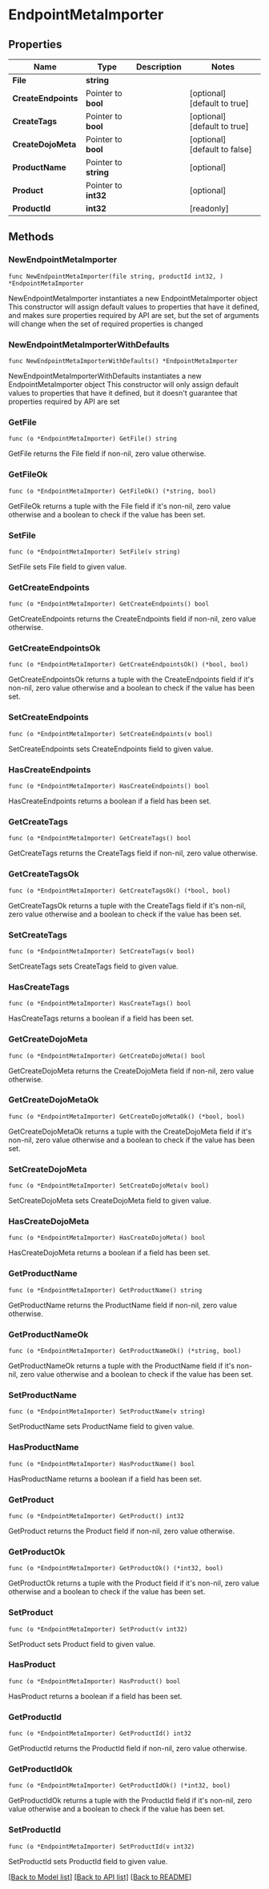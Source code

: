 # EndpointMetaImporter

## Properties

Name | Type | Description | Notes
------------ | ------------- | ------------- | -------------
**File** | **string** |  | 
**CreateEndpoints** | Pointer to **bool** |  | [optional] [default to true]
**CreateTags** | Pointer to **bool** |  | [optional] [default to true]
**CreateDojoMeta** | Pointer to **bool** |  | [optional] [default to false]
**ProductName** | Pointer to **string** |  | [optional] 
**Product** | Pointer to **int32** |  | [optional] 
**ProductId** | **int32** |  | [readonly] 

## Methods

### NewEndpointMetaImporter

`func NewEndpointMetaImporter(file string, productId int32, ) *EndpointMetaImporter`

NewEndpointMetaImporter instantiates a new EndpointMetaImporter object
This constructor will assign default values to properties that have it defined,
and makes sure properties required by API are set, but the set of arguments
will change when the set of required properties is changed

### NewEndpointMetaImporterWithDefaults

`func NewEndpointMetaImporterWithDefaults() *EndpointMetaImporter`

NewEndpointMetaImporterWithDefaults instantiates a new EndpointMetaImporter object
This constructor will only assign default values to properties that have it defined,
but it doesn't guarantee that properties required by API are set

### GetFile

`func (o *EndpointMetaImporter) GetFile() string`

GetFile returns the File field if non-nil, zero value otherwise.

### GetFileOk

`func (o *EndpointMetaImporter) GetFileOk() (*string, bool)`

GetFileOk returns a tuple with the File field if it's non-nil, zero value otherwise
and a boolean to check if the value has been set.

### SetFile

`func (o *EndpointMetaImporter) SetFile(v string)`

SetFile sets File field to given value.


### GetCreateEndpoints

`func (o *EndpointMetaImporter) GetCreateEndpoints() bool`

GetCreateEndpoints returns the CreateEndpoints field if non-nil, zero value otherwise.

### GetCreateEndpointsOk

`func (o *EndpointMetaImporter) GetCreateEndpointsOk() (*bool, bool)`

GetCreateEndpointsOk returns a tuple with the CreateEndpoints field if it's non-nil, zero value otherwise
and a boolean to check if the value has been set.

### SetCreateEndpoints

`func (o *EndpointMetaImporter) SetCreateEndpoints(v bool)`

SetCreateEndpoints sets CreateEndpoints field to given value.

### HasCreateEndpoints

`func (o *EndpointMetaImporter) HasCreateEndpoints() bool`

HasCreateEndpoints returns a boolean if a field has been set.

### GetCreateTags

`func (o *EndpointMetaImporter) GetCreateTags() bool`

GetCreateTags returns the CreateTags field if non-nil, zero value otherwise.

### GetCreateTagsOk

`func (o *EndpointMetaImporter) GetCreateTagsOk() (*bool, bool)`

GetCreateTagsOk returns a tuple with the CreateTags field if it's non-nil, zero value otherwise
and a boolean to check if the value has been set.

### SetCreateTags

`func (o *EndpointMetaImporter) SetCreateTags(v bool)`

SetCreateTags sets CreateTags field to given value.

### HasCreateTags

`func (o *EndpointMetaImporter) HasCreateTags() bool`

HasCreateTags returns a boolean if a field has been set.

### GetCreateDojoMeta

`func (o *EndpointMetaImporter) GetCreateDojoMeta() bool`

GetCreateDojoMeta returns the CreateDojoMeta field if non-nil, zero value otherwise.

### GetCreateDojoMetaOk

`func (o *EndpointMetaImporter) GetCreateDojoMetaOk() (*bool, bool)`

GetCreateDojoMetaOk returns a tuple with the CreateDojoMeta field if it's non-nil, zero value otherwise
and a boolean to check if the value has been set.

### SetCreateDojoMeta

`func (o *EndpointMetaImporter) SetCreateDojoMeta(v bool)`

SetCreateDojoMeta sets CreateDojoMeta field to given value.

### HasCreateDojoMeta

`func (o *EndpointMetaImporter) HasCreateDojoMeta() bool`

HasCreateDojoMeta returns a boolean if a field has been set.

### GetProductName

`func (o *EndpointMetaImporter) GetProductName() string`

GetProductName returns the ProductName field if non-nil, zero value otherwise.

### GetProductNameOk

`func (o *EndpointMetaImporter) GetProductNameOk() (*string, bool)`

GetProductNameOk returns a tuple with the ProductName field if it's non-nil, zero value otherwise
and a boolean to check if the value has been set.

### SetProductName

`func (o *EndpointMetaImporter) SetProductName(v string)`

SetProductName sets ProductName field to given value.

### HasProductName

`func (o *EndpointMetaImporter) HasProductName() bool`

HasProductName returns a boolean if a field has been set.

### GetProduct

`func (o *EndpointMetaImporter) GetProduct() int32`

GetProduct returns the Product field if non-nil, zero value otherwise.

### GetProductOk

`func (o *EndpointMetaImporter) GetProductOk() (*int32, bool)`

GetProductOk returns a tuple with the Product field if it's non-nil, zero value otherwise
and a boolean to check if the value has been set.

### SetProduct

`func (o *EndpointMetaImporter) SetProduct(v int32)`

SetProduct sets Product field to given value.

### HasProduct

`func (o *EndpointMetaImporter) HasProduct() bool`

HasProduct returns a boolean if a field has been set.

### GetProductId

`func (o *EndpointMetaImporter) GetProductId() int32`

GetProductId returns the ProductId field if non-nil, zero value otherwise.

### GetProductIdOk

`func (o *EndpointMetaImporter) GetProductIdOk() (*int32, bool)`

GetProductIdOk returns a tuple with the ProductId field if it's non-nil, zero value otherwise
and a boolean to check if the value has been set.

### SetProductId

`func (o *EndpointMetaImporter) SetProductId(v int32)`

SetProductId sets ProductId field to given value.



[[Back to Model list]](../README.md#documentation-for-models) [[Back to API list]](../README.md#documentation-for-api-endpoints) [[Back to README]](../README.md)


